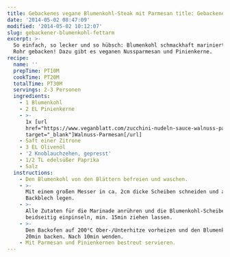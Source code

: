 ```yaml
---
title: Gebackenes vegane Blumenkohl-Steak mit Parmesan title: Gebackenes Blumenkohl-Steak mit Parmesan & Pinienkernen Pinienkernen
date: '2014-05-02 08:47:09'
modified: '2014-05-02 10:12:07'
slug: gebackener-blumenkohl-fettarm
excerpt: >-
  So einfach, so lecker und so hübsch: Blumenkohl schmackhaft mariniert und im
  Rohr gebacken! Dazu gibt es veganen Nussparmesan und Pinienkerne. 
recipe:
  name: ''
  prepTime: PT10M
  cookTime: PT20M
  totalTime: PT30M
  servings: 2-3 Personen
  ingredients:
    - 1 Blumenkohl
    - 2 EL Pinienkerne
    - >-
      1x [url
      href="https://www.veganblatt.com/zucchini-nudeln-sauce-walnuss-parmesan"
      target="_blank"]Walnuss-Parmesan[/url]
    - Saft einer Zitrone
    - 3 EL Olivenöl
    - '2 Knoblauchzehen, gepresst'
    - 1/2 TL edelsüßer Paprika
    - Salz
  instructions:
    - Den Blumenkohl von den Blättern befreien und waschen.
    - >-
      Mit einem großen Messer in ca. 2cm dicke Scheiben schneiden und auf ein
      Backblech legen.
    - >-
      Alle Zutaten für die Marinade anrühren und die Blumenkohl-Scheiben damit
      beidseitig einpinseln, min. 15min ziehen lassen.
    - >-
      Den Backofen auf 200°C Ober-/Unterhitze vorheizen und den Blumenkohl für
      20min backen. Nach 10min wenden.
    - Mit Parmesan und Pinienkernen bestreut servieren.
---
```


